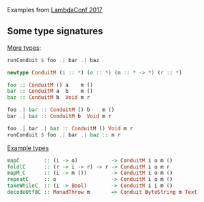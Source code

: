 Examples from [LambdaConf 2017](http://www.snoyman.com/reveal/conduit-yesod#/)

## Some type signatures

[More types](http://www.snoyman.com/reveal/conduit-yesod#/6/7):

```haskell
runConduit $ foo .| bar .| baz

newtype ConduitM (i :: *) (o :: *) (m :: * -> *) (r :: *)

foo :: ConduitM () a    m ()
bar :: ConduitM a  b    m ()
baz :: ConduitM b  Void m r

foo .| bar :: ConduitM () b    m ()
bar .| baz :: ConduitM b  Void m r

foo .| bar .| baz :: ConduitM () Void m r
runConduit $ foo .| bar .| baz :: m r
```

[Example types](http://www.snoyman.com/reveal/conduit-yesod#/7)

```haskell
mapC        :: (i -> o)           -> ConduitM i o m ()
foldlC      :: (r -> i -> r) -> r -> ConduitM i o m r
mapM_C      :: (i -> m ())        -> ConduitM i o m ()
repeatC     :: o                  -> ConduitM i o m ()
takeWhileC  :: (i -> Bool)        -> ConduitM i i m ()
decodeUtf8C :: MonadThrow m       => Conduit ByteString m Text
```
